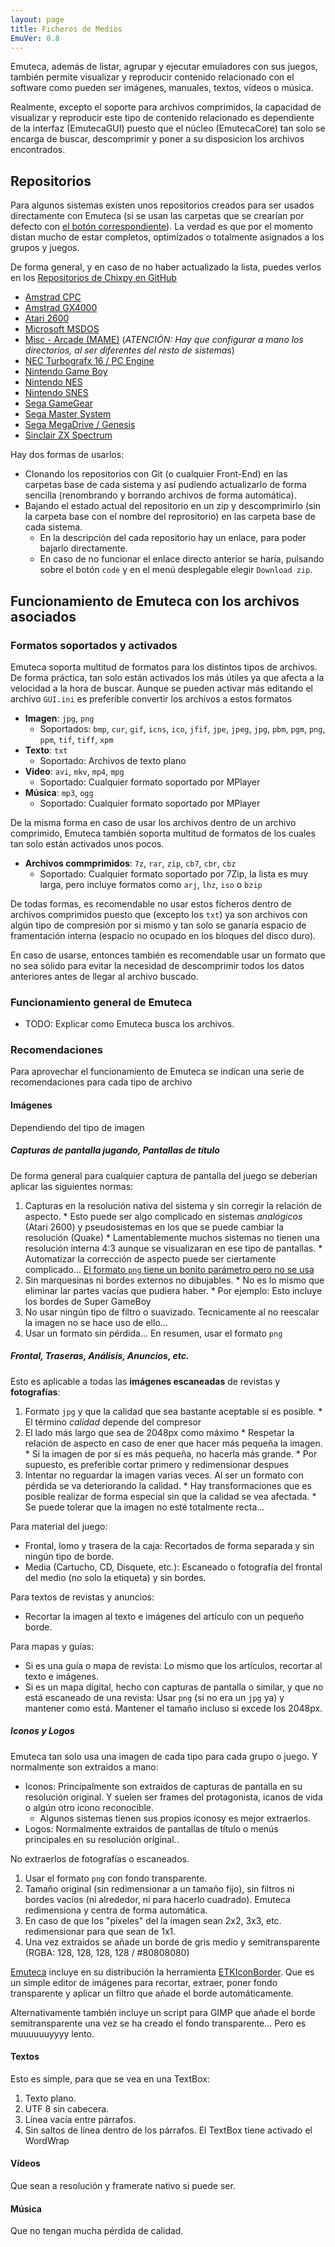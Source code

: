 ```yaml
---
layout: page
title: Ficheros de Medios
EmuVer: 0.8
---
```

Emuteca, además de listar, agrupar y ejecutar emuladores con sus juegos, también permite visualizar y reproducir contenido relacionado con el software como pueden ser imágenes, manuales, textos, vídeos o música.

Realmente, excepto el soporte para archivos comprimidos, la capacidad de visualizar y reproducir este tipo de contenido relacionado es dependiente de la interfaz (EmutecaGUI) puesto que el núcleo (EmutecaCore) tan solo se encarga de buscar, descomprimir y poner a su disposicion los archivos encontrados.

## Repositorios

Para algunos sistemas existen unos repositorios creados para ser usados directamente con Emuteca (si se usan las carpetas que se crearían por defecto con [el botón correspondiente](Dialogs/Auto-Config-Folders)). La verdad es que por el momento distan mucho de estar completos, optimizados o totalmente asignados a los grupos y juegos.

De forma general, y en caso de no haber actualizado la lista, puedes verlos en los [Repositorios de Chixpy en GitHub](https://github.com/Chixpy?tab=repositories&q=ETKRes&type=&language=&sort=name)

  * [Amstrad CPC](https://github.com/Chixpy/ETKRes-CPC)
  * [Amstrad GX4000](https://github.com/Chixpy/ETKRes-GX4000)
  * [Atari 2600](https://github.com/Chixpy/ETKRes-2600)
  * [Microsoft MSDOS](https://github.com/Chixpy/ETKRes-MSDOS)
  * [Misc - Arcade (MAME)](https://github.com/Chixpy/ETKRes-Arcade) (*ATENCIÓN: Hay que configurar a mano los directorios, al ser diferentes del resto de sistemas*)
  * [NEC Turbografx 16 / PC Engine](https://github.com/Chixpy/ETKRes-TG16)
  * [Nintendo Game Boy](https://github.com/Chixpy/ETKRes-GameBoy)
  * [Nintendo NES](https://github.com/Chixpy/ETKRes-NES)
  * [Nintendo SNES](https://github.com/Chixpy/ETKRes-SNES)
  * [Sega GameGear](https://github.com/Chixpy/ETKRes-GameGear)
  * [Sega Master System](https://github.com/Chixpy/ETKRes-MasterSystem)
  * [Sega MegaDrive / Genesis](https://github.com/Chixpy/ETKRes-MegaDrive)
  * [Sinclair ZX Spectrum](https://github.com/Chixpy/ETKRes-ZXSpectrum)

Hay dos formas de usarlos:
  * Clonando los repositorios con Git (o cualquier Front-End) en las carpetas base de cada sistema y así pudiendo actualizarlo de forma sencilla (renombrando y borrando archivos de forma automática).
  * Bajando el estado actual del repositorio en un zip y descomprimirlo (sin la carpeta base con el nombre del reprositorio) en las carpeta base de cada sistema.
    * En la descripción del cada repositorio hay un enlace, para poder bajarlo directamente.
    * En caso de no funcionar el enlace directo anterior se haría, pulsando sobre el botón `code` y en el menú desplegable elegir `Download zip`.

## Funcionamiento de Emuteca con los archivos asociados

### Formatos soportados y activados

Emuteca soporta multitud de formatos para los distintos tipos de archivos. De forma práctica, tan solo están activados los más útiles ya que afecta a la velocidad a la hora de buscar. Aunque se pueden activar más editando el archivo `GUI.ini` es preferible convertir los archivos a estos formatos

  * **Imagen**: `jpg`, `png`
    * Soportados: `bmp`, `cur`, `gif`, `icns`, `ico`, `jfif`, `jpe`, `jpeg`, `jpg`, `pbm`, `pgm`, `png`, `ppm`, `tif`, `tiff`, `xpm`
  * **Texto**: `txt`
    * Soportado: Archivos de texto plano
  * **Video**: `avi`, `mkv`, `mp4`, `mpg`
    * Soportado: Cualquier formato soportado por MPlayer
  * **Música**: `mp3`, `ogg`
    * Soportado: Cualquier formato soportado por MPlayer
    
De la misma forma en caso de usar los archivos dentro de un archivo comprimido, Emuteca también soporta multitud de formatos de los cuales tan solo están activados unos pocos.

  * **Archivos commprimidos**: `7z`, `rar`, `zip`, `cb7`, `cbr`, `cbz`  
    * Soportado: Cualquier formato soportado por 7Zip, la lista es muy larga, pero incluye formatos como `arj`, `lhz`, `iso` o `bzip`

De todas formas, es recomendable no usar estos ficheros dentro de archivos comprimidos puesto que (excepto los `txt`) ya son archivos con algún tipo de compresión por si mismo y tan solo se ganaría espacio de framentación interna (espacio no ocupado en los bloques del disco duro).

En caso de usarse, entonces también es recomendable usar un formato que no sea sólido para evitar la necesidad de descomprimir todos los datos anteriores antes de llegar al archivo buscado.

### Funcionamiento general de Emuteca

* TODO: Explicar como Emuteca busca los archivos.

### Recomendaciones

Para aprovechar el funcionamiento de Emuteca se indican una serie de recomendaciones para cada tipo de archivo

#### Imágenes

Dependiendo del tipo de imagen

##### Capturas de pantalla jugando, Pantallas de título

De forma general para cualquier captura de pantalla del juego se deberían aplicar las siguientes normas:

  1. Capturas en la resolución nativa del sistema y sin corregir la relación de aspecto.
    * Esto puede ser algo complicado en sistemas *analógicos* (Atari 2600) y pseudosistemas en los que se puede cambiar la resolución (Quake)
    * Lamentablemente muchos sistemas no tienen una resolución interna 4:3 aunque se visualizaran en ese tipo de pantallas. 
    * Automatizar la corrección de aspecto puede ser ciertamente complicado... [El formato `png` tiene un bonito parámetro pero no se usa](http://www.libpng.org/pub/png/book/chapter11.html#png.ch11.div.8)
  2. Sin marquesinas ni bordes externos no dibujables.
    * No es lo mismo que eliminar lar partes vacías que pudiera haber.
    * Por ejemplo: Esto incluye los bordes de Super GameBoy
  3. No usar ningún tipo de filtro o suavizado. Tecnicamente al no reescalar la imagen no se hace uso de ello...
  4. Usar un formato sin pérdida... En resumen, usar el formato `png`

##### Frontal, Traseras, Análisis, Anuncios, etc.

Esto es aplicable a todas las **imágenes escaneadas** de revistas y **fotografías**:

  1. Formato `jpg` y que la calidad que sea bastante aceptable si es posible.
    * El término *calidad* depende del compresor
  2. El lado más largo que sea de 2048px como máximo
    * Respetar la relación de aspecto en caso de ener que hacer más pequeña la imagen.
    * Si la imagen de por sí es más pequeña, no hacerla más grande.
    * Por supuesto, es preferible cortar primero y redimensionar despues
  3. Intentar no reguardar la imagen varias veces. Al ser un formato con pérdida se va deteriorando la calidad.
    * Hay transformaciones que es posible realizar de forma especial sin que la calidad se vea afectada.
    * Se puede tolerar que la imagen no esté totalmente recta...

Para material del juego:

  * Frontal, lomo y trasera de la caja: Recortados de forma separada y sin ningún tipo de borde.
  * Media (Cartucho, CD, Disquete, etc.): Escaneado o fotografía del frontal del medio (no solo la etiqueta) y sin bordes.

Para textos de revistas y anuncios:

  * Recortar la imagen al texto e imágenes del artículo con un pequeño borde.

Para mapas y guías:

  * Si es una guía o mapa de revista: Lo mismo que los artículos, recortar al texto e imágenes.
  * Si es un mapa digital, hecho con capturas de pantalla o similar, y que no está escaneado de una revista: Usar `png` (si no era un `jpg` ya) y mantener como está. Mantener el tamaño incluso si excede los 2048px.

##### Iconos y Logos

Emuteca tan solo usa una imagen de cada tipo para cada grupo o juego. Y normalmente son extraidos a mano:

  * Iconos: Principalmente son extraidos de capturas de pantalla en su resolución original. Y suelen ser frames del protagonista, icanos de vida o algún otro icono reconocible.
    * Algunos sistemas tienen sus propios iconosy es mejor extraerlos.
  * Logos: Normalmente extraidos de pantallas de título o menús principales en su resolución original..
  
No extraerlos de fotografías o escaneados.

  1. Usar el formato `png` con fondo transparente.
  2. Tamaño original (sin redimensionar a un tamaño fijo), sin filtros ni bordes vacíos (ni alrededor, ni para hacerlo cuadrado). Emuteca redimensiona y centra de forma automática.
  3. En caso de que los "píxeles" del la imagen sean 2x2, 3x3, etc. redimensionar para que sean de 1x1.
  4. Una vez extraidos se añade un borde de gris medio y semitransparente (RGBA: 128, 128, 128, 128 / #80808080)


[Emuteca](https://github.com/chixpy/emuteca) incluye en su distribución la herramienta [ETKIconBorder](https://github.com/Chixpy/Emuteca/blob/master/bin/Tools/ETKIconBorder.exe). Que es un simple editor de imágenes para recortar, extraer, poner fondo transparente y aplicar un filtro que añade el borde automáticamente.

Alternativamente también incluye un script para GIMP que añade el borde semitransparente una vez se ha creado el fondo transparente... Pero es muuuuuuyyyy lento.

#### Textos ####

Esto es simple, para que se vea en una TextBox:
  1. Texto plano.
  2. UTF 8 sin cabecera.
  3. Linea vacía entre párrafos.
  4. Sin saltos de línea dentro de los párrafos. El TextBox tiene activado el WordWrap

  
#### Vídeos ####

Que sean a resolución y framerate nativo si puede ser.

#### Música ####

Que no tengan mucha pérdida de calidad.
